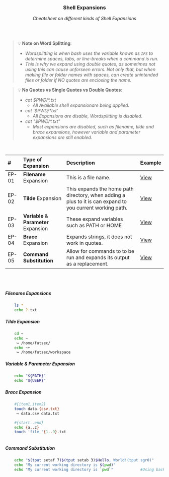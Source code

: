 <div align="center">
    <h3>Shell Expansions</h3>
    <p>
        <em>Cheatsheet on different kinds of Shell Expansions</em>
    </p>
</div>

<br>
<br>

> 💡 **Note on Word Splitting**:
> - _Wordsplitting is when bash uses the variable known as `IFS` to determine spaces, tabs, or line-breaks when a command is run._
> - _This is why we expand using double quotes, as sometimes not using this can cause unforseen errors. Not only that, but when making file or folder names with spaces, can create unintended files or folder if NO quotes are enclosing the name._


> 💡 **No Quotes vs Single Quotes vs Double Quotes**:
> - _cat $PWD/*.txt_
>   - _All Available shell expansionare being applied._
> - _cat '$PWD/*txt'_
>   - _All Expansions are disable, Wordsplitting is disabled._
> - _cat "$PWD/*.txt"_
>   - _Most expansions are disabled, such as filename, tilde and brace expansions, however variable and parameter expansions are still enabled._

<br>

|#|Type of Expansion|Description|Example|
|:---|:---|:---|:---|
|EP-01|**Filename** Expansion|This is a file name.|[View](#filename-expansion)|
|EP-02|**Tilde** Expansion|This expands the home path directory, when adding a plus to it is can expand to you current working path.|[View](#tilde-expansion)|
|EP-03|**Variable** & **Parameter** Expansion|These expand variables such as PATH or HOME|[View](#variable--parameter-expansion)|
|EP-04|**Brace** Expansion|Expands strings, it does not work in quotes.|[View](#brace-expansion)|
|EP-05|**Command Substitution**|Allow for commands to to be run and expands its output as a replacement.|[View](#command-substitution)|

<br>
<br>

##### Filename Expansions
```sh
    ls *
    echo ?.txt
```

##### Tilde Expansion
```sh
    cd ~
    echo ~
     ↪ /home/futsec/
    echo ~+
     ↪ /home/futsec/workspace
```

##### Variable & Parameter Expansion
```sh
    echo "${PATH}"
    echo "${USER}"
```

##### Brace Expansion
```sh
    #{item1,item2}            
    touch data.{csv,txt}
     ↪ data.csv data.txt

    #{start..end}
    echo {a..z}
    touch 'file_'{1..9}.txt
    
```

##### Command Substitution
```sh
    echo "$(tput setaf 7)$(tput setab 3)$Hello, World!(tput sgr0)"
    echo "My current working directory is $(pwd)"
    echo "My current working directory is `pwd`"            #Using back ticks is another sort of syntax for doing command substitution 
```
